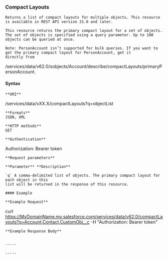 ### Compact Layouts

```
Returns a list of compact layouts for multiple objects. This resource is available in REST API version 31.0 and later.

This resource returns the primary compact layout for a set of objects. The set of objects is specified using a query parameter. Up to 100
objects can be queried at once.

Note: PersonAccount isn’t supported for bulk queries. If you want to get the primary compact layout for PersonAccount, get it
directly from
```
  /services/data/v62.0/sobjects/Account/describe/compactLayouts/primaryPersonAccount.

#### Syntax

```
**URI**
```
  /services/data/vXX.X/compactLayouts?q=objectList

```
**Formats**
JSON, XML

**HTTP methods**
GET

**Authentication**
```
  Authorization: Bearer token

```
**Request parameters**

**Parameter** **Description**

`q` A comma-delimited list of objects. The primary compact layout for each object in this
list will be returned in the response of this resource.

#### Example

**Example Request**
```
  curl
  https://MyDomainName.my.salesforce.com/services/data/v62.0/compactLayouts?q=Account,Contact,CustomObj__c
   -H "Authorization: Bearer token"

```
**Example Response Body**


-----

-----
